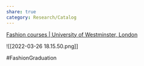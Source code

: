```yaml
---
share: true
category: Research/Catalog
---
```


[Fashion courses | University of Westminster, London](https://www.westminster.ac.uk/fashion-courses)

![[2022-03-26 18.15.50.png]]

#FashionGraduation 

